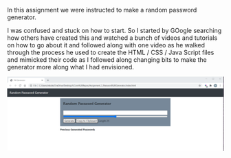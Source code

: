 In this assignment we were instructed to make a random password generator. 

I was confused and stuck on how to start. So I started by GOogle searching how others have created this and watched a bunch of videos and tutorials on how to go about it and followed along with one video as he walked through the process he used to create the HTML / CSS / Java Script files and mimicked their code as I followed along changing bits to make the generator more along what I had envisioned.


![screenCapture](https://github.com/mkolek1015/A3_PW-Generator/blob/master/imgs/PW%20Gene%20Screenshot.png)
